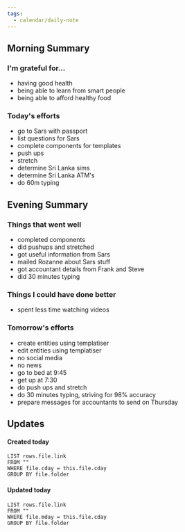 ```yaml
---
tags:
  - calendar/daily-note
---
```


## Morning Summary

### I'm grateful for...

- having good health 
- being able to learn from smart people
- being able to afford healthy food

### Today's efforts

- go to Sars with passport
- list questions for Sars
- complete components for templates
- push ups
- stretch
- determine Sri Lanka sims
- determine Sri Lanka ATM's
- do 60m typing

## Evening Summary

### Things that went well

- completed components
- did pushups and stretched
- got useful information from Sars
- mailed Rozanne about Sars stuff
- got accountant details from Frank and Steve
- did 30 minutes typing

### Things I could have done better

- spent less time watching videos

### Tomorrow's efforts

- create entities using templatiser
- edit entities using templatiser
- no social media
- no news
- go to bed at 9:45
- get up at 7:30
- do push ups and stretch
- do 30 minutes typing, striving for 98% accuracy
- prepare messages for accountants to send on Thursday

## Updates

#### Created today

```dataview
LIST rows.file.link
FROM ""
WHERE file.cday = this.file.cday
GROUP BY file.folder
```

#### Updated today

```dataview
LIST rows.file.link
FROM ""
WHERE file.mday = this.file.cday
GROUP BY file.folder
```
